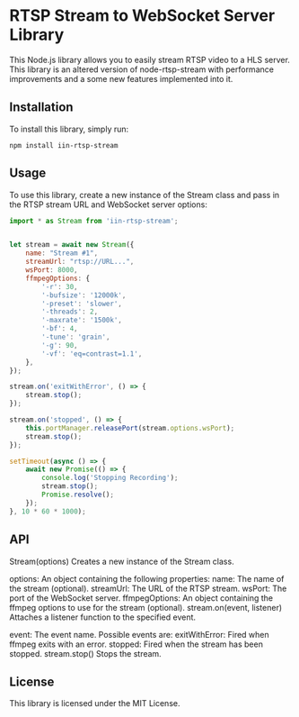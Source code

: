 # RTSP Stream to WebSocket Server Library
This Node.js library allows you to easily stream RTSP video to a HLS server.
This library is an altered version of node-rtsp-stream with performance improvements and a some new features implemented into it.

## Installation
To install this library, simply run:

`npm install iin-rtsp-stream`


## Usage
To use this library, create a new instance of the Stream class and pass in the RTSP stream URL and WebSocket server options:

```javascript
import * as Stream from 'iin-rtsp-stream';


let stream = await new Stream({
    name: "Stream #1",
    streamUrl: "rtsp://URL...",
    wsPort: 8000,
    ffmpegOptions: {
        '-r': 30,
        '-bufsize': '12000k',
        '-preset': 'slower',
        '-threads': 2,
        '-maxrate': '1500k',
        '-bf': 4,
        '-tune': 'grain',
        '-g': 90,
        '-vf': 'eq=contrast=1.1',
    },
});

stream.on('exitWithError', () => {
    stream.stop();
});

stream.on('stopped', () => {
    this.portManager.releasePort(stream.options.wsPort);
    stream.stop();
});

setTimeout(async () => {
    await new Promise(() => {
        console.log('Stopping Recording');
        stream.stop();
        Promise.resolve();
    });
}, 10 * 60 * 1000);
```

## API
Stream(options)
Creates a new instance of the Stream class.

options: An object containing the following properties:
name: The name of the stream (optional).
streamUrl: The URL of the RTSP stream.
wsPort: The port of the WebSocket server.
ffmpegOptions: An object containing the ffmpeg options to use for the stream (optional).
stream.on(event, listener)
Attaches a listener function to the specified event.

event: The event name. Possible events are:
exitWithError: Fired when ffmpeg exits with an error.
stopped: Fired when the stream has been stopped.
stream.stop()
Stops the stream.

## License
This library is licensed under the MIT License.
